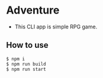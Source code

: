 # Adventure
- This CLI app is simple RPG game.

## How to use

```
$ npm i
$ npm run build
$ npm run start
```

